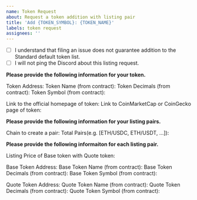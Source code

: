 ```yaml
---
name: Token Request
about: Request a token addition with listing pair
title: 'Add {TOKEN_SYMBOL}: {TOKEN_NAME}'
labels: token request
assignees: ''
---
```


- [ ] I understand that filing an issue does not guarantee addition to the Standard default token list.
- [ ] I will not ping the Discord about this listing request.

**Please provide the following information for your token.**

Token Address: 
Token Name (from contract): 
Token Decimals (from contract): 
Token Symbol (from contract):  

Link to the official homepage of token:
Link to CoinMarketCap or CoinGecko page of token: 

**Please provide the following information for your listing pairs.**

Chain to create a pair: 
Total Pairs(e.g. [ETH/USDC, ETH/USDT, ...]):

**Please provide the following informaiton for each listing pair.**

Listing Price of Base token with Quote token:

Base Token Address:
Base Token Name (from contract): 
Base Token Decimals (from contract): 
Base Token Symbol (from contract):

Quote Token Address:
Quote Token Name (from contract): 
Quote Token Decimals (from contract): 
Quote Token Symbol (from contract):